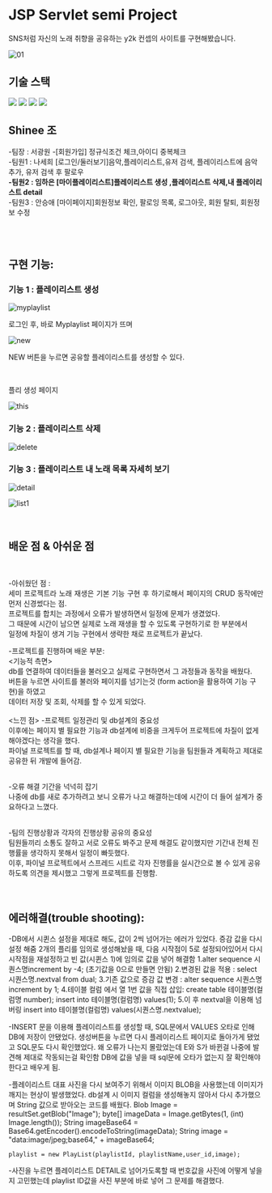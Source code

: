 # JSP Servlet semi Project
SNS처럼 자신의 노래 취향을 공유하는 y2k 컨셉의 사이트를 구현해봤습니다.

![01](https://github.com/Yim-HaEun/semi_Project/assets/49932613/2123dea3-1f2c-49c3-9d35-a01adb64447f)

## 기술 스택
<div>
<img src="https://img.shields.io/badge/java-007396?style=for-the-badge&logo=java&logoColor=white"/>
<img src="https://img.shields.io/badge/javascript-F7DF1E?style=for-the-badge&logo=javascript&logoColor=black"/>
<img src="https://img.shields.io/badge/oracle-F80000?style=for-the-badge&logo=oracle&logoColor=white"> 
<img src="https://img.shields.io/badge/apache tomcat-F8DC75?style=for-the-badge&logo=apachetomcat&logoColor=black"> 
</div>

## Shinee 조 
<div>
<p>
-팀장 : 서광원 -[회원가입] 정규식조건 체크,아이디 중복체크 <br/>
-팀원1 : 나세희 [로그인/둘러보기]음악,플레이리스트,유저 검색, 플레이리스트에 음악 추가, 유저 검색 후 팔로우<br/>
<strong>-팀원2 : 임하은 [마이플레이리스트]플레이리스트 생성 ,플레이리스트 삭제,내 플레이리스트 detail</strong><br/>
-팀원3 : 안승애 [마이페이지]회원정보 확인, 팔로잉 목록, 로그아웃, 회원 탈퇴, 회원정보 수정<br/>
</p>
</div>


<br>


<br>

## 구현 기능:

### 기능 1 : 플레이리스트 생성

![myplaylist](https://github.com/Yim-HaEun/semi_Project/assets/49932613/c4d614aa-cc08-460c-a8a4-760348fcc8cd)

<p>로그인 후, 바로 Myplaylist 페이지가 뜨며</p>

![new](https://github.com/Yim-HaEun/semi_Project/assets/49932613/72810278-9a65-4f68-9de3-217546ea7c56)
<p>NEW 버튼을 누르면 공유할 플레이리스트를 생성할 수 있다.</p><br/>

<p>플리 생성 페이지</p>

![this](https://github.com/Yim-HaEun/semi_Project/assets/49932613/3865c15a-1076-4a71-be3a-cb4b006125f9)


### 기능 2 : 플레이리스트 삭제
![delete](https://github.com/Yim-HaEun/semi_Project/assets/49932613/4411d855-b20d-4270-9af6-6d9d5f3eb67d)

### 기능 3 : 플레이리스트 내 노래 목록 자세히 보기
![detail](https://github.com/Yim-HaEun/semi_Project/assets/49932613/cefb17cf-ed62-4dd0-95d9-b04a5b897e72)


![list1](https://github.com/Yim-HaEun/semi_Project/assets/49932613/ecbd498a-bc4e-4231-962e-729b8097f011)





<br>

## 배운 점 & 아쉬운 점
<br/>
<p align="justify">
-아쉬웠던 점 : <br/>
세미 프로젝트라 노래 재생은 기본 기능 구현 후 하기로해서 페이지의 CRUD 동작에만 먼저 신경썼다는 점.<br/>
프로젝트를 합치는 과정에서 오류가 발생하면서 일정에 문제가 생겼었다.<br/>
그 때문에 시간이 남으면 실제로 노래 재생을 할 수 있도록 구현하기로 한 부분에서 <br/>
일정에 차질이 생겨 기능 구현에서 생략한 채로 프로젝트가 끝났다.<br/>

-프로젝트를 진행하며 배운 부분: <br/>
 <기능적 측면><br/>
 db를 연결하여 데이터들을 불러오고 실제로 구현하면서 그 과정들과 동작을 배웠다. <br/>
 버튼을 누르면 사이트를 불러와 페이지를 넘기는것 (form action을 활용하여 기능 구현)을 하였고<br/>
 데이터 저장 및 조회, 삭제를 할 수 있게 되었다.<br/>
<br/>
<느낀 점>
-프로젝트 일정관리 및 db설계의 중요성<br/>
이후에는 페이지 별 필요한 기능과 db설계에 비중을 크게두어 프로젝트에 차질이 없게해야겠다는 생각을 했다.<br/>
파이널 프로젝트를 할 때, db설계나 페이지 별 필요한 기능을 팀원들과 계획하고 제대로 공유한 뒤 개발에 들어감.<br/><br/>

-오류 해결 기간을 넉넉히 잡기<br/>
나중에 db를 새로 추가하려고 보니 오류가 나고 해결하는데에 시간이 더 들어 설계가 중요하다고 느꼈다. <br/><br/>

-팀의 진행상황과 각자의 진행상황 공유의 중요성<br/>
팀원들끼리 소통도 잘하고 서로 오류도 봐주고 문제 해결도 같이했지만 기간내 전체 진행률을 생각하지 못해서 일정이 빠듯했다.<br/>
이후, 파이널 프로젝트에서 스프레드 시트로 각자 진행률을 실시간으로 볼 수 있게 공유하도록 의견을 제시했고 그렇게 프로젝트를 진행함.<br/>
<br/><br/>


	
## 에러해결(trouble shooting):

-DB에서 시퀸스 설정을 제대로 해도, 값이 2씩 넘어가는 에러가 있었다. 
 증감 값을 다시 설정 해줌
2개의 플리를 임의로 생성해놨을 때, 다음 시작점이 5로 설정되어있어서 다시 시작점을 재설정하고 빈 값(시퀸스 1)에 임의로 값을 넣어 해결함
1.alter sequence 시퀀스명increment by -4; (초기값을 0으로 만들면 안됨)
2.변경된 값을 적용 : select 시퀀스명.nextval from dual;
3.기존 값으로 증감 값 변경 : alter sequence 시퀀스명 increment by 1;
4.테이블 컬럼 에서 열 1번 값을 직접 삽입:
create table 테이블명(컬럼명 number);
insert into 테이블명(컬럼명) values(1);
5.이 후 nextval을 이용해 넘버링
insert into 테이블명(컬럼명) values(시퀀스명.nextvalue);

-INSERT 문을 이용해 플레이리스트를 생성할 때, SQL문에서 VALUES 오타로 인해 DB에 저장이 안됐었다.
생성버튼을 누르면 다시 플레이리스트 페이지로 돌아가게 됐었고 SQL문도 다시 확인했었다.
왜 오류가 나는지 몰랐었는데 E와 S가 바뀐걸 나중에 발견해 제대로 작동되는걸 확인함 
DB에 값을 넣을 때  sql문에 오타가 없는지 잘 확인해야한다고 배우게 됨.


-플레이리스트 대표 사진을 다시 보여주기 위해서 이미지 BLOB을 사용했는데 이미지가 깨지는 현상이 발생했었다.
db설계 시 이미지 컬럼을 생성해놓지 않아서 다시 추가했으며 String 값으로 받아오는 코드를 배웠다.
Blob Image = resultSet.getBlob("Image");
				byte[] imageData = Image.getBytes(1, (int) Image.length());
				String imageBase64 = Base64.getEncoder().encodeToString(imageData);
				String image = "data:image/jpeg;base64," + imageBase64;

    playlist = new PlayList(playlistId, playlistName,user_id,image);


-사진을 누르면 플레이리스트 DETAIL로 넘어가도록할 때
번호값을 사진에 어떻게 넣을지 고민했는데 playlist ID값을 사진 부분에 바로 넣어 그 문제를 해결했다.






<!-- Stack Icon Refernces -->

[js]: ./readme-static/img/javascript.svg
[java]: ./readme-static/img/java.svg
